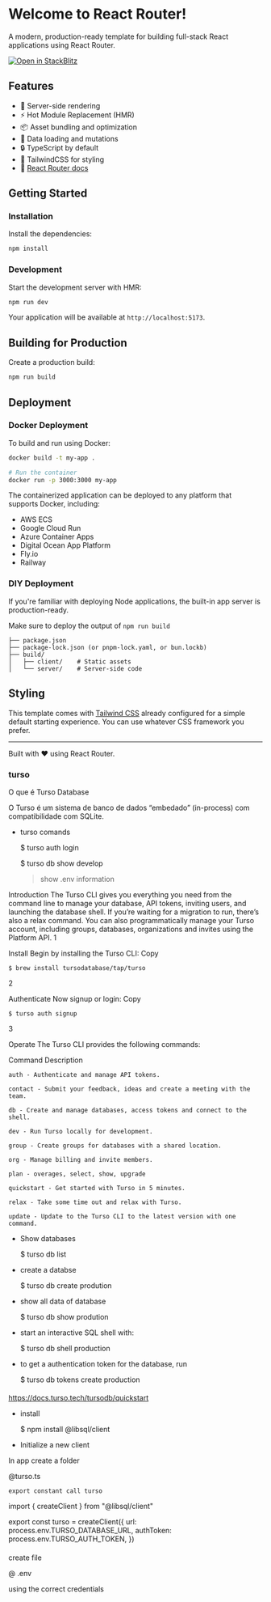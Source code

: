 # Welcome to React Router!

A modern, production-ready template for building full-stack React applications using React Router.

[![Open in StackBlitz](https://developer.stackblitz.com/img/open_in_stackblitz.svg)](https://stackblitz.com/github/remix-run/react-router-templates/tree/main/default)

## Features

- 🚀 Server-side rendering
- ⚡️ Hot Module Replacement (HMR)
- 📦 Asset bundling and optimization
- 🔄 Data loading and mutations
- 🔒 TypeScript by default
- 🎉 TailwindCSS for styling
- 📖 [React Router docs](https://reactrouter.com/)

## Getting Started

### Installation

Install the dependencies:

```bash
npm install
```

### Development

Start the development server with HMR:

```bash
npm run dev
```

Your application will be available at `http://localhost:5173`.

## Building for Production

Create a production build:

```bash
npm run build
```

## Deployment

### Docker Deployment

To build and run using Docker:

```bash
docker build -t my-app .

# Run the container
docker run -p 3000:3000 my-app
```

The containerized application can be deployed to any platform that supports Docker, including:

- AWS ECS
- Google Cloud Run
- Azure Container Apps
- Digital Ocean App Platform
- Fly.io
- Railway

### DIY Deployment

If you're familiar with deploying Node applications, the built-in app server is production-ready.

Make sure to deploy the output of `npm run build`

```
├── package.json
├── package-lock.json (or pnpm-lock.yaml, or bun.lockb)
├── build/
│   ├── client/    # Static assets
│   └── server/    # Server-side code
```

## Styling

This template comes with [Tailwind CSS](https://tailwindcss.com/) already configured for a simple default starting experience. You can use whatever CSS framework you prefer.

---

Built with ❤️ using React Router.



### turso

O que é Turso Database

O Turso é um sistema de banco de dados “embedado” (in-process) com compatibilidade com SQLite. 

- turso comands

    $ turso auth login

    $ turso db show develop
     > show .env information
    
Introduction
The Turso CLI gives you everything you need from the command line to manage your database, API tokens, inviting users, and launching the database shell. If you’re waiting for a migration to run, there’s also a relax command. You can also programmatically manage your Turso account, including groups, databases, organizations and invites using the Platform API.
1

Install
Begin by installing the Turso CLI:
Copy

    $ brew install tursodatabase/tap/turso

2

Authenticate
Now signup or login:
Copy

    $ turso auth signup

3

Operate
The Turso CLI provides the following commands:

 Command	Description

    auth - Authenticate and manage API tokens.

    contact - Submit your feedback, ideas and create a meeting with the team.

    db - Create and manage databases, access tokens and connect to the shell.

    dev - Run Turso locally for development.

    group - Create groups for databases with a shared location.

    org - Manage billing and invite members.

    plan - overages, select, show, upgrade
    
    quickstart - Get started with Turso in 5 minutes.

    relax - Take some time out and relax with Turso.

    update - Update to the Turso CLI to the latest version with one command.


 - Show databases

    $ turso db list

 - create a databse

    $ turso db create prodution

 - show all data of database

    $ turso db show prodution

 - start an interactive SQL shell with:

    $ turso db shell production

 - to get a authentication token for the database, run

    $ turso db tokens create production


 ####

 https://docs.turso.tech/tursodb/quickstart

  - install 

    $ npm install @libsql/client


  - Initialize a new client

  In app create a folder 
  
  @turso.ts

    export constant call turso

import { createClient } from "@libsql/client"

export const turso = createClient({
    url: process.env.TURSO_DATABASE_URL,
    authToken: process.env.TURSO_AUTH_TOKEN,
})


####

create file

@ .env

using the correct credentials

